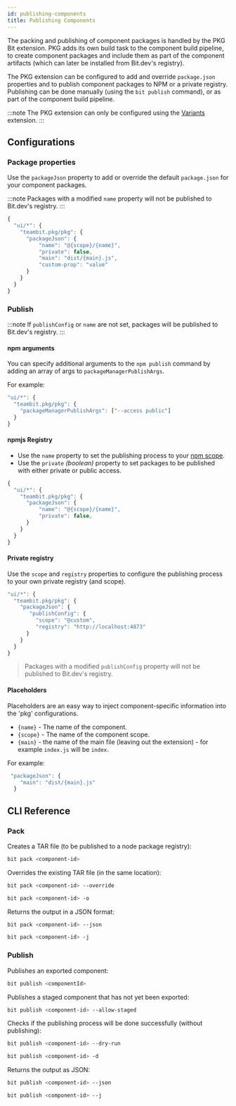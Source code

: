 ```yaml
---
id: publishing-components
title: Publishing Components
---
```


The packing and publishing of component packages is handled by the PKG Bit extension.
PKG adds its own build task to the component build pipeline, to create component packages and include them as part of the component artifacts (which can later be installed from Bit.dev's registry).

The PKG extension can be configured to add and override `package.json` properties and to publish component packages to NPM or a private registry.
Publishing can be done manually (using the `bit publish` command), or as part of the component build pipeline.

:::note
The PKG extension can only be configured using the [Variants](/aspects/variants) extension.
:::

## Configurations

### Package properties

Use the `packageJson` property to add or override the default `package.json` for your component packages.

:::note
Packages with a modified `name` property will not be published to Bit.dev's registry.
:::

```js
{
  "ui/*": {
    "teambit.pkg/pkg": {
      "packageJson": {
          "name": "@{scope}/{name}",
          "private": false,
          "main": "dist/{main}.js",
          "custom-prop": "value"
      }
    }
  }
}
```

### Publish

:::note
If `publishConfig` or `name` are not set, packages will be published to Bit.dev's registry.
:::

#### npm arguments

You can specify additional arguments to the `npm publish` command by adding an array of args to `packageManagerPublishArgs`.

For example:

```js
"ui/*": {
  "teambit.pkg/pkg": {
    "packageManagerPublishArgs": ["--access public"]
  }
}
```

#### npmjs Registry

- Use the `name` property to set the publishing process to your [npm scope](https://docs.npmjs.com/cli/v6/using-npm/scope).
- Use the `private` _(boolean)_ property to set packages to be published with either private or public access.

```js
{
  "ui/*": {
    "teambit.pkg/pkg": {
      "packageJson": {
          "name": "@{scope}/{name}",
          "private": false,
      }
    }
  }
}
```

#### Private registry

Use the `scope` and `registry` properties to configure the publishing process to your own private registry (and scope).

```js
"ui/*": {
  "teambit.pkg/pkg": {
    "packageJson": {
       "publishConfig": {
         "scope": "@custom",
         "registry": "http://localhost:4873"
      }
    }
  }
}
```

> Packages with a modified `publishConfig` property will not be published to Bit.dev's registry.

#### Placeholders

Placeholders are an easy way to inject component-specific information into the 'pkg' configurations.

- `{name}` - The name of the component.
- `{scope}` - The name of the component scope.
- `{main}` - the name of the main file (leaving out the extension) - for example `index.js` will be `index`.

For example:

```js
 "packageJson": {
    "main": "dist/{main}.js"
  }
```

## CLI Reference

### Pack

Creates a TAR file (to be published to a node package registry):

```bash
bit pack <component-id>
```

Overrides the existing TAR file (in the same location):

```bash
bit pack <component-id> --override

bit pack <component-id> -o
```

Returns the output in a JSON format:

```bash
bit pack <component-id> --json

bit pack <component-id> -j
```

### Publish

Publishes an exported component:

```bash
bit publish <componentId>
```

Publishes a staged component that has not yet been exported:

```bash
bit publish <component-id> --allow-staged
```

Checks if the publishing process will be done successfully (without publishing):

```bash
bit publish <component-id> --dry-run

bit publish <component-id> -d
```

Returns the output as JSON:

```bash
bit publish <component-id> --json

bit publish <component-id> --j
```
